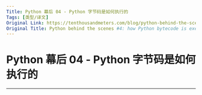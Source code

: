 ```yaml
---
Title: Python 幕后 04 - Python 字节码是如何执行的
Tags: [类型/译文]
Original Link: https://tenthousandmeters.com/blog/python-behind-the-scenes-4-how-python-bytecode-is-executed/
Original Title: Python behind the scenes #4: how Python bytecode is executed
---
```


# Python 幕后 04 - Python 字节码是如何执行的

---
